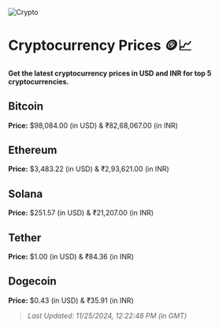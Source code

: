 
![Crypto](https://www.techguide.com.au/wp-content/uploads/2020/11/crypto3.jpeg)

# Cryptocurrency Prices 🪙📈

#### Get the latest cryptocurrency prices in USD and INR for top 5 cryptocurrencies.

## Bitcoin

**Price:** $98,084.00 (in USD) & ₹82,68,067.00 (in INR)

## Ethereum

**Price:** $3,483.22 (in USD) & ₹2,93,621.00 (in INR)

## Solana

**Price:** $251.57 (in USD) & ₹21,207.00 (in INR)

## Tether

**Price:** $1.00 (in USD) & ₹84.36 (in INR)

## Dogecoin

**Price:** $0.43 (in USD) & ₹35.91 (in INR)

> _Last Updated: 11/25/2024, 12:22:48 PM (in GMT)_

